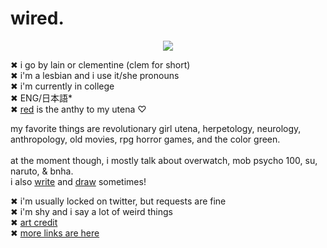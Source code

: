 <html>
	<head>
	</head>
	<body><h1><font="#ad8684">wired.</font></h1>
	<center><img src="http://i.imgur.com/k8OcT6e.png" /></center>
		<p>✖ i go by lain or clementine (clem for short)<br>
		✖ i'm a lesbian and i use it/she pronouns<br>
		✖ i'm currently in college
		<br>✖  ENG/日本語*<br>
		✖ <a href="http://twitter.com/malignance"> red</a> is the anthy to my utena ♡
		<p>my favorite things are revolutionary girl utena, herpetology, neurology, anthropology, old movies, rpg horror games, and the color green. <br><br>at the moment though, i mostly talk about overwatch, mob psycho 100, su, naruto, & bnha. 
		<br>i also <a href="http://archiveofourown.org/users/weirdbasement/profile">write</a> and <a href="http://weirdbasement.deviantart.com">draw</a> sometimes!</p>
		</p>
		✖ i'm usually locked on twitter, but requests are fine<br>
		✖ i'm shy and i say a lot of weird things <br>
		✖ <a href="https://twitter.com/kkamka">art credit</a><br>
		✖ <a href="http://vishkar.flavors.me">more links are here</a>
		
</center>
</html>
